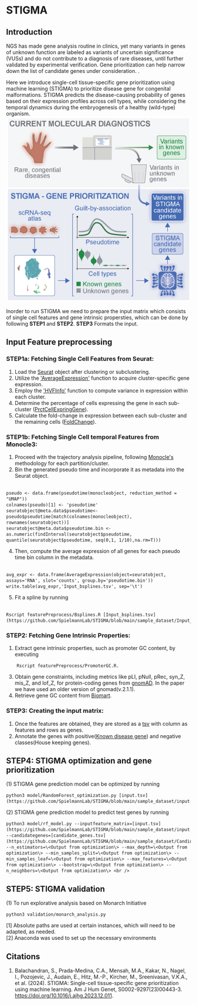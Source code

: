 # STIGMA

## Introduction
NGS has made gene analysis routine in clinics, yet many variants in genes of unknown function are labeled as variants of uncertain significance (VUSs) and do not contribute to a diagnosis of rare diseases, until further validated by experimental verification. Gene prioritization can help narrow down the list of candidate genes under consideration. . 

Here we introduce single-cell tissue-specific gene prioritization using machine learning (STIGMA) to prioritize disease gene for congenital malformations. STIGMA predicts the disease-causing probability of genes based on their expression profiles across cell types, while considering the temporal dynamics during the embryogenesis of a healthy (wild-type) organism.
![alt text](https://github.com/SpielmannLab/STIGMA/blob/main/GraphicalAbstract.png?raw=true)


Inorder to run STIGMA we need to prepare the input matrix which consists of single cell features and gene intrinsic propersties, which can be done by following **STEP1** and **STEP2**. **STEP3** Formats the input. <br />


## Input Feature preprocessing<br />
### STEP1a: Fetching Single Cell Features from Seurat: <br />

1.	Load the [Seurat](https://satijalab.org/seurat/articles/pbmc3k_tutorial.html) object after clustering or subclustering. <br />
2.	Utilize the ['AverageExpression'](https://satijalab.org/seurat/reference/averageexpression) function to acquire cluster-specific gene expression. <br />
3.	Employ the ['HVFInfo'](https://satijalab.org/seurat/reference/hvfinfo.sctassay) function to compute variance in expression within each cluster. <br />
4.	Determine the percentage of cells expressing the gene in each sub-cluster ([PrctCellExpringGene](https://rdrr.io/github/vertesy/Seurat.utils/man/PrctCellExpringGene.html)). <br />
5.	Calculate the fold-change in expression between each sub-cluster and the remaining cells ([FoldChange](https://satijalab.org/seurat/reference/foldchange)). <br />


### STEP1b: Fetching Single Cell temporal Features from Monocle3: <br />
1.	Proceed with the trajectory analysis pipeline, following [Monocle's](https://cole-trapnell-lab.github.io/monocle3/docs/trajectories/) methodology for each partition/cluster. <br />
2.	Bin the generated pseudo time and incorporate it as metadata into the Seurat object.
   ````

  pseudo <- data.frame(pseudotime(monocleobject, reduction_method = "UMAP"))
  colnames(pseudo)[1] <- 'pseudotime'
  seuratobject@meta.data$pseudotime<-pseudo$pseudotime[match(colnames(monocleobject), rownames(seuratobject))]
  seuratobject@meta.data$pseudotime.bin <- as.numeric(findInterval(seuratobject$pseudotime, quantile(seuratobject$pseudotime, seq(0,1, 1/10),na.rm=T)))

  ````
4.	Then, compute the average expression of all genes for each pseudo time bin column in the metadata.
````

avg_expr <- data.frame(AverageExpression(object=seuratobject, assays='RNA', slot='counts', group.by='pseudotime.bin'))
write.table(avg_expr,'Input_bsplines.tsv', sep='\t')

````
5.	Fit a spline by running <br />
   ````

   Rscript featurePreprocess/Bsplines.R [Input_bsplines.tsv](https://github.com/SpielmannLab/STIGMA/blob/main/sample_dataset/Input_bsplines.tsv). 

````

### STEP2: Fetching Gene Intrinsic Properties: <br />

1.	Extract gene intrinsic properties, such as promoter GC content, by executing <br />
````
  	Rscript featurePreprocess/PromoterGC.R. 
````
3.	Obtain gene constraints, including metrics like pLI, pNull, pRec, syn_Z, mis_Z, and lof_Z, for protein-coding genes from [gnomAD](https://gnomad.broadinstitute.org/downloads#v4-constraint). In the paper we have used an older version of gnomad(v.2.1.1). <br />
4.	Retrieve gene GC content from [Biomart](https://www.ensembl.org/biomart/martview). <br />

### STEP3: Creating the input matrix: <br />
1. Once the features are obtained, they are stored as a [tsv](https://github.com/SpielmannLab/STIGMA/blob/main/sample_dataset/input.tsv) with column as features and rows as genes. <br />
2. Annotate the genes with positive([Known disease gene](https://panelapp.genomicsengland.co.uk/panels/384/)) and negative classes(House keeping genes).


## STEP4: STIGMA optimization and gene prioritization<br />
(1) STIGMA gene prediction model can be optimized by running <br />
   ````
   python3 model/RandomForest_optimization.py [input.tsv](https://github.com/SpielmannLab/STIGMA/blob/main/sample_dataset/input.tsv)
````
(2) STIGMA gene prediction model to predict test genes by running <br />
````
python3 model/rf_model.py --inputfeature_matrix=[input.tsv](https://github.com/SpielmannLab/STIGMA/blob/main/sample_dataset/input.tsv) --candidategenes=[candidate_genes.tsv](https://github.com/SpielmannLab/STIGMA/blob/main/sample_dataset/CandidateGene.tsv) --n_estimators=\<Output from optimization\> --max_depth=\<Output from optimization\> --min_samples_split=\<Output from optimization\> --min_samples_leaf=\<Output from optimization\> --max_features=\<Output from optimization\> --bootstrap=\<Output from optimization\> --n_neighbors=\<Output from optimization\> <br />
````
## STEP5: STIGMA validation <br />
(1) To run explorative analysis based on Monarch Initiative <br />
````
python3 validation/monarch_analysis.py 
````

[1] Absolute paths are used at certain instances, which will need to be adapted, as needed. <br />
[2] Anaconda was used to set up the necessary environments <br />

## Citations
1. Balachandran, S., Prada-Medina, C.A., Mensah, M.A., Kakar, N., Nagel, I., Pozojevic, J., Audain, E., Hitz, M.-P., Kircher, M., Sreenivasan, V.K.A., et al. (2024). STIGMA: Single-cell tissue-specific gene prioritization using machine learning. Am J Hum Genet, S0002-9297(23)00443-3. https://doi.org/10.1016/j.ajhg.2023.12.011.

